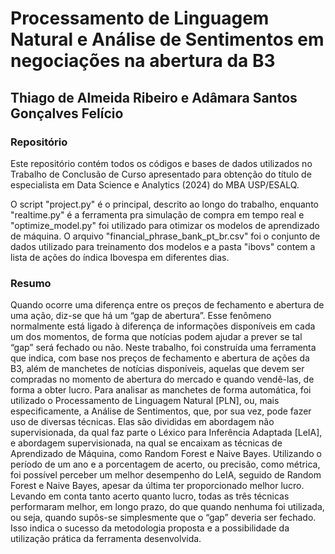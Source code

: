 # Processamento de Linguagem Natural e Análise de Sentimentos em negociações na abertura da B3
## Thiago de Almeida Ribeiro e Adâmara Santos Gonçalves Felício

### Repositório
Este repositório contém todos os códigos e bases de dados utilizados no Trabalho de Conclusão de Curso apresentado para obtenção do título de especialista em Data Science e Analytics (2024) do MBA USP/ESALQ.

O script "project.py" é o principal, descrito ao longo do trabalho, enquanto "realtime.py" é a ferramenta pra simulação de compra em tempo real e "optimize_model.py" foi utilizado para otimizar os modelos de aprendizado de máquina. O arquivo "financial_phrase_bank_pt_br.csv" foi o conjunto de dados utilizado para treinamento dos modelos e a pasta "ibovs" contem a lista de ações do índica Ibovespa em diferentes dias.

### Resumo
Quando ocorre uma diferença entre os preços de fechamento e abertura de uma ação, diz-se que há um “gap de abertura”. Esse fenômeno normalmente está ligado à diferença de informações disponíveis em cada um dos momentos, de forma que notícias podem ajudar a prever se tal “gap” será fechado ou não. Neste trabalho, foi construída uma ferramenta que indica, com base nos preços de fechamento e abertura de ações da B3, além de manchetes de notícias disponíveis, aquelas que devem ser compradas no momento de abertura do mercado e quando vendê-las, de forma a obter lucro. Para analisar as manchetes de forma automática, foi utilizado o Processamento de Linguagem Natural [PLN], ou, mais especificamente, a Análise de Sentimentos, que, por sua vez, pode fazer uso de diversas técnicas. Elas são divididas em abordagem não supervisionada, da qual faz parte o Léxico para Inferência Adaptada [LeIA], e abordagem supervisionada, na qual se encaixam as técnicas de Aprendizado de Máquina, como Random Forest e Naive Bayes. Utilizando o período de um ano e a porcentagem de acerto, ou precisão, como métrica, foi possível perceber um melhor desempenho do LeIA, seguido de Random Forest e Naive Bayes, apesar da última ter proporcionado melhor lucro. Levando em conta tanto acerto quanto lucro, todas as três técnicas performaram melhor, em longo prazo, do que quando nenhuma foi utilizada, ou seja, quando supôs-se simplesmente que o “gap” deveria ser fechado. Isso indica o sucesso da metodologia proposta e a possibilidade da utilização prática da ferramenta desenvolvida.
